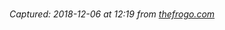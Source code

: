 # 

_Captured: 2018-12-06 at 12:19 from [thefrogo.com](http://thefrogo.com/life/these-15-drawings-are-an-incredible-reflection-of-whats-wrong-with-society/)_


